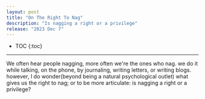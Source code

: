 ```yaml
---
layout: post
title: "On The Right To Nag"
description: "Is nagging a right or a privilege"
release: "2023 Dec 7"
---
```


* TOC
{:toc}

---

We often hear people nagging, more often we're the ones who nag. we do it while talking, on the phone, by journaling, writing letters, or writing blogs. however, I do wonder(beyond being a natural psychological outlet) what gives us the right to nag; or to be more articulate: is nagging a right or a privilege?
